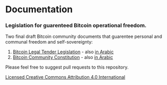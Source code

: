 # Documentation
### Legislation for guarenteed Bitcoin operational freedom.

Two final draft Bitcoin community documents that guarentee personal and communal freedom and self-sovereignty:

1) [Bitcoin Legal Tender Legislation](https://github.com/BBB-Labs/Documentation/blob/main/BitcoinLegalTenderLegislation) - also [in Arabic](https://github.com/BBB-Labs/Documentation/blob/main/BitcoinLegalTenderLegislation-AR)
2) [Bitcoin Community Constitution](https://github.com/BBB-Labs/Documentation/blob/main/BitcoinCommunityConstitution) - also [in Arabic](https://github.com/BBB-Labs/Documentation/blob/main/BitcoinCommunityConstitution-AR)

Please feel free to suggest pull requests to this repository.

[Licensed Creative Commons Attribution 4.0 International](https://creativecommons.org/licenses/by/4.0/legalcode)
